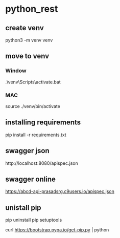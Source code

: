 # python_rest

## create venv
python3 -m venv venv

## move to venv
### Window
.\venv\Scripts\activate.bat

### MAC
source ./venv/bin/activate

## installing requirements
pip install -r requirements.txt

## swagger json
http://localhost:8080/apispec.json

## swagger online
https://abcd-api-prasadsrg.c9users.io/apispec.json

## unistall pip
pip uninstall pip setuptools

curl https://bootstrap.pypa.io/get-pip.py | python
